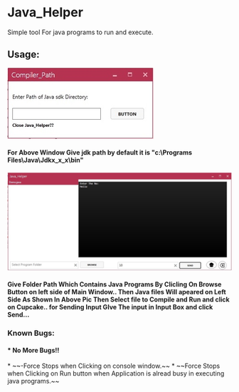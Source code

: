# Java_Helper
Simple tool For java programs to run and execute. 
<h2> Usage: </h2>

![Screenshots:](java_helper.jpg)
 <h4> For Above Window Give jdk path by default it is "c:\Programs Files\Java\Jdkx_x_x\bin"</h4>

![Screenshots:](Java_Helper_main.jpg)
<h4>Give Folder Path Which Contains Java Programs By Clicling On Browse Button on left side of Main Window..
    Then Java files Will apeared on Left Side As Shown In Above Pic Then Select file to Compile and Run 
    and click on Cupcake..
    for Sending Input GIve The input in Input Box and click Send...</h4>

<h3>Known Bugs:</h3>
  <h4>  * No More Bugs!!</h4>
* ~~-Force Stops when Clicking on console window.~~ 
* ~~Force Stops when Clicking on Run button when Application is alread busy in executing java programs.~~ 
